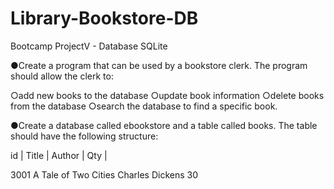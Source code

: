 # Library-Bookstore-DB
Bootcamp ProjectV - Database SQLite

●Create a program that can be used by a bookstore clerk. The program should allow the clerk to:

 ○add new books to the database
 ○update book information
 ○delete books from the database
 ○search the database to find a specific book.

●Create a database called ebookstore and a table called books. The table should have the following structure:

id    |      Title      |       Author   |   Qty |

3001 A Tale of Two Cities Charles Dickens 30
